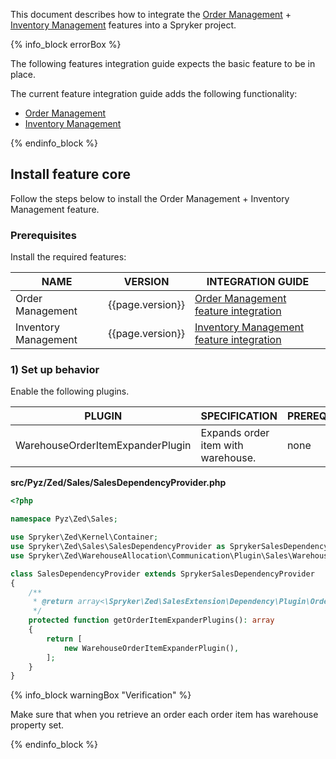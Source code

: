 


This document describes how to integrate the [Order Management](/docs/scos/user/features/{{page.version}}/order-management-feature-overview/order-management-feature-overview.html) + [Inventory Management](/docs/pbc/all/warehouse-management-system/{{page.version}}/base-shop/inventory-management-feature-overview.html) features into a Spryker project.

{% info_block errorBox %}

The following features integration guide expects the basic feature to be in place.

The current feature integration guide adds the following functionality:

* [Order Management](/docs/scos/user/features/{{page.version}}/order-management-feature-overview/order-management-feature-overview.html)
* [Inventory Management](/docs/pbc/all/warehouse-management-system/{{page.version}}/base-shop/inventory-management-feature-overview.html)

{% endinfo_block %}

## Install feature core

Follow the steps below to install the Order Management + Inventory Management feature.

### Prerequisites

Install the required features:

| NAME                 | VERSION          | INTEGRATION GUIDE                                                                                                                                 |
|----------------------|------------------|---------------------------------------------------------------------------------------------------------------------------------------------------|
| Order Management     | {{page.version}} | [Order Management feature integration](/docs/pbc/all/order-management-system/{{page.version}}/base-shop/install-and-upgrade/install-features/install-the-order-management-feature.html)      |
| Inventory Management | {{page.version}} | [Inventory Management feature integration](/docs/pbc/all/warehouse-management-system/{{page.version}}/base-shop/install-and-upgrade/install-features/install-the-inventory-management-feature.html) |


### 1) Set up behavior

Enable the following plugins.

| PLUGIN                           | SPECIFICATION                       | PREREQUISITES | NAMESPACE                                                  |
|----------------------------------|-------------------------------------|---------------|------------------------------------------------------------|
| WarehouseOrderItemExpanderPlugin | Expands order item with warehouse.  | none          | Spryker\Zed\WarehouseAllocation\Communication\Plugin\Sales |


**src/Pyz/Zed/Sales/SalesDependencyProvider.php**

```php
<?php

namespace Pyz\Zed\Sales;

use Spryker\Zed\Kernel\Container;
use Spryker\Zed\Sales\SalesDependencyProvider as SprykerSalesDependencyProvider;
use Spryker\Zed\WarehouseAllocation\Communication\Plugin\Sales\WarehouseOrderItemExpanderPlugin;

class SalesDependencyProvider extends SprykerSalesDependencyProvider
{
    /**
     * @return array<\Spryker\Zed\SalesExtension\Dependency\Plugin\OrderItemExpanderPluginInterface>
     */
    protected function getOrderItemExpanderPlugins(): array
    {
        return [
            new WarehouseOrderItemExpanderPlugin(),
        ];
    }
}

```

{% info_block warningBox "Verification" %}

Make sure that when you retrieve an order each order item has warehouse property set.  

{% endinfo_block %}
